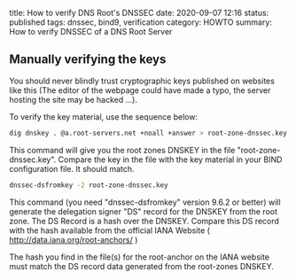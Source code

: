 title: How to verify DNS Root's DNSSEC
date: 2020-09-07 12:16
status: published
tags: dnssec, bind9, verification
category: HOWTO
summary: How to verify DNSSEC of a DNS Root Server

Manually verifying the keys
---------------------------
You should never blindly trust cryptographic keys published on websites 
like this (The editor of the webpage could have made a typo, the 
server hosting the site may be hacked ...).

To verify the key material, use the sequence below:

```bash
dig dnskey . @a.root-servers.net +noall +answer > root-zone-dnssec.key 
```

This command  will give you the root zones DNSKEY in the file 
"root-zone-dnssec.key". Compare the key in the file with the 
key material in your BIND configuration file. It should match.  

```bash
dnssec-dsfromkey -2 root-zone-dnssec.key
```
This command (you need "dnssec-dsfromkey" version 9.6.2 or better) will 
generate the delegation signer "DS" record for the DNSKEY from the 
root zone. The DS Record is a hash over the DNSKEY. Compare this 
DS record with the hash available from the official IANA 
Website ( http://data.iana.org/root-anchors/ )

The hash you find in the file(s) for the root-anchor on the IANA 
website must match the DS record data generated from the 
root-zones DNSKEY.

